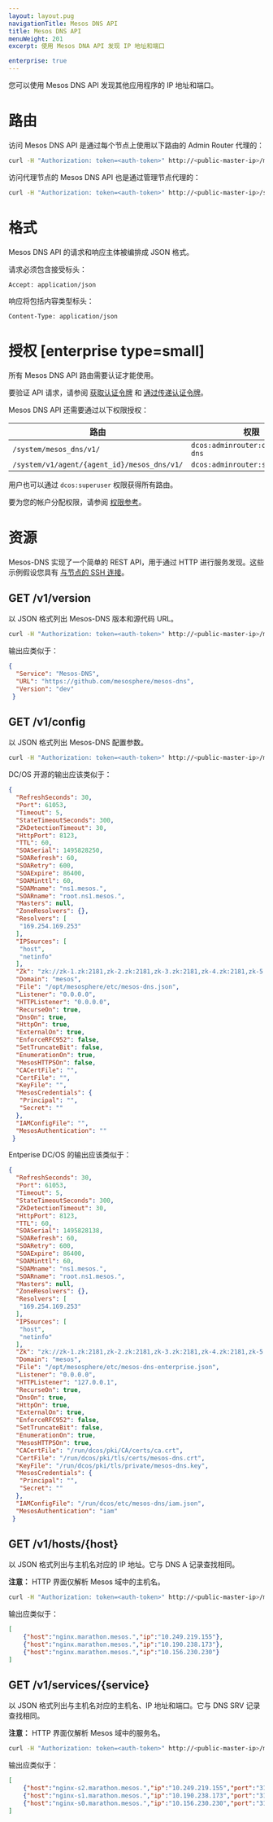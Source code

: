 ```yaml
---
layout: layout.pug
navigationTitle: Mesos DNS API
title: Mesos DNS API
menuWeight: 201
excerpt: 使用 Mesos DNA API 发现 IP 地址和端口

enterprise: true
---
```



您可以使用 Mesos DNS API 发现其他应用程序的 IP 地址和端口。

# 路由

访问 Mesos DNS API 是通过每个节点上使用以下路由的 Admin Router 代理的：

```bash
curl -H "Authorization: token=<auth-token>" http://<public-master-ip>/mesos_dns/v1/
```

访问代理节点的 Mesos DNS API 也是通过管理节点代理的：

```bash
curl -H "Authorization: token=<auth-token>" http://<public-master-ip>/system/v1/agent/{agent_id}/mesos_dns/v1/
```

# 格式

Mesos DNS API 的请求和响应主体被编排成 JSON 格式。

请求必须包含接受标头：

```
Accept: application/json
```

响应将包括内容类型标头：

```
Content-Type: application/json
```

# 授权 [enterprise type=small]

所有 Mesos DNS API 路由需要认证才能使用。

要验证 API 请求，请参阅 [获取认证令牌](/cn/1.11/security/ent/iam-api/#obtaining-an-authentication-token) 和 [通过传递认证令牌](/cn/1.11/security/ent/iam-api/#passing-an-authentication-token)。

Mesos DNS API 还需要通过以下权限授权：

| 路由 | 权限 |
|-------|----------|
| `/system/mesos_dns/v1/` | `dcos:adminrouter:ops:mesos-dns` |
| `/system/v1/agent/{agent_id}/mesos_dns/v1/` | `dcos:adminrouter:system:agent` |

用户也可以通过 `dcos:superuser` 权限获得所有路由。

要为您的帐户分配权限，请参阅 [权限参考](/cn/1.11/security/ent/perms-reference/)。

# 资源
Mesos-DNS 实现了一个简单的 REST API，用于通过 HTTP 进行服务发现。这些示例假设您具有 [与节点的 SSH 连接](/cn/1.11/administering-clusters/sshcluster/)。

## <a name="get-version"></a>GET /v1/version

以 JSON 格式列出 Mesos-DNS 版本和源代码 URL。

```bash
curl -H "Authorization: token=<auth-token>" http://<public-master-ip>/mesos_dns/v1/version
```

输出应类似于：

```json
{
  "Service": "Mesos-DNS",
  "URL": "https://github.com/mesosphere/mesos-dns",
  "Version": "dev"
 }
```


## <a name="get-config"></a>GET /v1/config

以 JSON 格式列出 Mesos-DNS 配置参数。

```bash
curl -H "Authorization: token=<auth-token>" http://<public-master-ip>/mesos_dns/v1/config
```

DC/OS 开源的输出应该类似于：

```json
{
  "RefreshSeconds": 30,
  "Port": 61053,
  "Timeout": 5,
  "StateTimeoutSeconds": 300,
  "ZkDetectionTimeout": 30,
  "HttpPort": 8123,
  "TTL": 60,
  "SOASerial": 1495828250,
  "SOARefresh": 60,
  "SOARetry": 600,
  "SOAExpire": 86400,
  "SOAMinttl": 60,
  "SOAMname": "ns1.mesos.",
  "SOARname": "root.ns1.mesos.",
  "Masters": null,
  "ZoneResolvers": {},
  "Resolvers": [
   "169.254.169.253"
  ],
  "IPSources": [
   "host",
   "netinfo"
  ],
  "Zk": "zk://zk-1.zk:2181,zk-2.zk:2181,zk-3.zk:2181,zk-4.zk:2181,zk-5.zk:2181/mesos",
  "Domain": "mesos",
  "File": "/opt/mesosphere/etc/mesos-dns.json",
  "Listener": "0.0.0.0",
  "HTTPListener": "0.0.0.0",
  "RecurseOn": true,
  "DnsOn": true,
  "HttpOn": true,
  "ExternalOn": true,
  "EnforceRFC952": false,
  "SetTruncateBit": false,
  "EnumerationOn": true,
  "MesosHTTPSOn": false,
  "CACertFile": "",
  "CertFile": "",
  "KeyFile": "",
  "MesosCredentials": {
   "Principal": "",
   "Secret": ""
  },
  "IAMConfigFile": "",
  "MesosAuthentication": ""
 }
```

Entperise DC/OS 的输出应该类似于：

```json
{
  "RefreshSeconds": 30,
  "Port": 61053,
  "Timeout": 5,
  "StateTimeoutSeconds": 300,
  "ZkDetectionTimeout": 30,
  "HttpPort": 8123,
  "TTL": 60,
  "SOASerial": 1495828138,
  "SOARefresh": 60,
  "SOARetry": 600,
  "SOAExpire": 86400,
  "SOAMinttl": 60,
  "SOAMname": "ns1.mesos.",
  "SOARname": "root.ns1.mesos.",
  "Masters": null,
  "ZoneResolvers": {},
  "Resolvers": [
   "169.254.169.253"
  ],
  "IPSources": [
   "host",
   "netinfo"
  ],
  "Zk": "zk://zk-1.zk:2181,zk-2.zk:2181,zk-3.zk:2181,zk-4.zk:2181,zk-5.zk:2181/mesos",
  "Domain": "mesos",
  "File": "/opt/mesosphere/etc/mesos-dns-enterprise.json",
  "Listener": "0.0.0.0",
  "HTTPListener": "127.0.0.1",
  "RecurseOn": true,
  "DnsOn": true,
  "HttpOn": true,
  "ExternalOn": true,
  "EnforceRFC952": false,
  "SetTruncateBit": false,
  "EnumerationOn": true,
  "MesosHTTPSOn": true,
  "CACertFile": "/run/dcos/pki/CA/certs/ca.crt",
  "CertFile": "/run/dcos/pki/tls/certs/mesos-dns.crt",
  "KeyFile": "/run/dcos/pki/tls/private/mesos-dns.key",
  "MesosCredentials": {
   "Principal": "",
   "Secret": ""
  },
  "IAMConfigFile": "/run/dcos/etc/mesos-dns/iam.json",
  "MesosAuthentication": "iam"
 }
```

## <a name="get-hosts"></a>GET /v1/hosts/{host}

以 JSON 格式列出与主机名对应的 IP 地址。它与 DNS A 记录查找相同。

**注意：** HTTP 界面仅解析 Mesos 域中的主机名。

```bash
curl -H "Authorization: token=<auth-token>" http://<public-master-ip>/mesos_dns/v1/hosts/nginx.marathon.mesos
```

输出应类似于：

```json
[
    {"host":"nginx.marathon.mesos.","ip":"10.249.219.155"},
    {"host":"nginx.marathon.mesos.","ip":"10.190.238.173"},
    {"host":"nginx.marathon.mesos.","ip":"10.156.230.230"}
]
```

## <a name="get-service"></a>GET /v1/services/{service}

以 JSON 格式列出与主机名对应的主机名、IP 地址和端口。它与 DNS SRV 记录查找相同。

**注意：** HTTP 界面仅解析 Mesos 域中的服务名。

```bash
curl -H "Authorization: token=<auth-token>" http://<public-master-ip>/mesos_dns/v1/services/_nginx._tcp.marathon.mesos
```

输出应类似于：

```json
[
    {"host":"nginx-s2.marathon.mesos.","ip":"10.249.219.155","port":"31644","service":"_nginx._tcp.marathon.mesos."},
    {"host":"nginx-s1.marathon.mesos.","ip":"10.190.238.173","port":"31667","service":"_nginx._tcp.marathon.mesos."},
    {"host":"nginx-s0.marathon.mesos.","ip":"10.156.230.230","port":"31880","service":"_nginx._tcp.marathon.mesos."}
]
```
